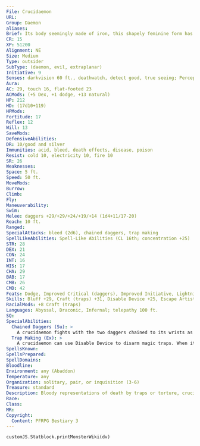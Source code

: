 ```yaml
---
File: Crucidaemon
URL: 
Group: Daemon
aliases: 
Brief: Its body seemingly made of iron, this shapely feminine form has wrists pierced by chains that end in curved blades.
CR: 15
XP: 51200
Alignment: NE
Size: Medium
Type: outsider
SubType: (daemon, evil, extraplanar)
Initiative: 9
Senses: darkvision 60 ft., deathwatch, detect good, true seeing; Perception +23
Aura: 
AC: 29, touch 16, flat-footed 23
ACMods: (+5 Dex, +1 dodge, +13 natural)
HP: 212
HD: (17d10+119)
HPMods: 
Fortitude: 17
Reflex: 12
Will: 13
SaveMods: 
DefensiveAbilities: 
DR: 10/good and silver
Immunities: acid, bleed, death effects, disease, poison
Resist: cold 10, electricity 10, fire 10
SR: 26
Weaknesses: 
Space: 5 ft.
Speed: 50 ft.
MoveMods: 
Burrow: 
Climb: 
Fly: 
Maneuverability: 
Swim: 
Melee: daggers +29/+29/+24/+19/+14 (1d4+11/17-20)
Reach: 10 ft.
Ranged: 
SpecialAttacks: bleed (2d6), chained daggers, trap making
SpellLikeAbilities: Spell-Like Abilities (CL 16th; concentration +25)  Constant-air walk, deathwatch, detect good, true seeing  At Will-fear (DC 23), greater teleport (self plus 50 lbs. of objects only), invisibility  3/day-greater glyph of warding (DC 25), hold monster (DC 24)  1/day-insanity (DC 26), summon (level 4, 2 piscodaemons 50%), symbol of pain (DC 24)
STR: 28
DEX: 21
CON: 24
INT: 16
WIS: 17
CHA: 29
BAB: 17
CMB: 26
CMD: 42
Feats: Dodge, Improved Critical (daggers), Improved Initiative, Lightning Reflexes, Mobility, Spring Attack, Stealthy, Step Up, Weapon Focus (daggers)
Skills: Bluff +29, Craft (traps) +31, Disable Device +25, Escape Artist +7, Intimidate +29, Knowledge (arcana) + 11, Knowledge (engineering) +11, Perception +23, Sense Motive +16, Spellcraft +18, Stealth +29, Use Magic Device +19
RacialMods: +8 Craft (traps)
Languages: Abyssal, Draconic, Infernal; telepathy 100 ft.
SQ: 
SpecialAbilities:
  Chained Daggers (Su): >
    A crucidaemon fights with the two daggers chained to its wrists as if dual wielding daggers with a reach of 10 feet (although it can also attack adjacent foes with no penalty). It takes no penalty on attack or damage rolls while wielding both of these daggers at once. These daggers are considered to be +2 daggers that deal 2d6 points of bleed damage. The daggers become nonmagical upon the daemon's death, and cannot be disarmed. A crucidaemon may remanifest a destroyed dagger as a standard action.
  Trap Making (Ex): >
    A crucidaemon can use Disable Device to disarm magic traps. When it uses its greater glyph of warding spell-like ability to create a spell glyph, it may utilize any 6th-level or lower spell from the cleric or the wizard spell list, even though it otherwise can't cast these spells. The Perception and Disable Device DCs for any traps a crucidaemon creates gain a +2 bonus.
SpellsKnown: 
SpellsPrepared: 
SpellDomains: 
Bloodline: 
Environment: any (Abaddon)
Temperature: any
Organization: solitary, pair, or inquisition (3-6)
Treasure: standard
Description: Bloody representations of death by traps or torture, crucidaemons spend their existence subjecting creatures to an eternity of pain and terror. Whereas many daemons are quick to feed on the soul of mortals they capture, a crucidaemon lets its victims linger, marinating their souls in torment and pain so that when the time for feeding finally comes, they welcome their final oblivion with tears of gratitude.  Crucidaemons are 6 feet tall and weigh 250 pounds.
Race: 
Class: 
MR: 
Copyright:
  Content: PFRPG Bestiary 3
---
```

```dataviewjs
customJS.Statblock.printMonsterWiki(dv)
```
